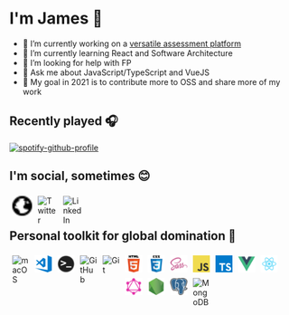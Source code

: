 # I'm James 👋

- 🔭 I’m currently working on a [versatile assessment platform][assess]
- 🌱 I’m currently learning React and Software Architecture
- 🤔 I’m looking for help with FP
- 💬 Ask me about JavaScript/TypeScript and VueJS
- 🥅 My goal in 2021 is to contribute more to OSS and share more of my work

## Recently played 🎧

[![spotify-github-profile](https://spotify-github-profile.vercel.app/api/view?uid=james2mid&cover_image=true&theme=natemoo-re)](https://github.com/kittinan/spotify-github-profile)

## I'm social, sometimes 😊

[<img alt="Website" width="35px" align="left" style="margin: 5px" src="https://raw.githubusercontent.com/iconic/open-iconic/master/svg/globe.svg" />][website]
[<img alt="Twitter" width="35px" align="left" style="margin: 5px" src="https://cdn.jsdelivr.net/npm/simple-icons@v3/icons/twitter.svg" />][twitter]
[<img alt="LinkedIn" width="35px" align="left" style="margin: 5px" src="https://cdn.jsdelivr.net/npm/simple-icons@v3/icons/linkedin.svg" />][linkedin]

<br />
<br />

## Personal toolkit for global domination 🧰

<img alt="macOS" width="30px" align="left" style="margin: 5px" src="https://wiki.videolan.org/images/MacOS_logo.png" />
<img alt="Visual Studio Code" width="30px" align="left" style="margin: 5px" src="https://raw.githubusercontent.com/github/explore/80688e429a7d4ef2fca1e82350fe8e3517d3494d/topics/visual-studio-code/visual-studio-code.png" />
<img alt="Terminal" width="30px" align="left" style="margin: 5px" src="https://raw.githubusercontent.com/github/explore/80688e429a7d4ef2fca1e82350fe8e3517d3494d/topics/terminal/terminal.png" />
<img alt="GitHub" width="30px" align="left" style="margin: 5px" src="https://github.githubassets.com/images/modules/logos_page/GitHub-Mark.png" />
<img alt="Git" width="30px" align="left" style="margin: 5px" src="https://git-scm.com/images/logos/downloads/Git-Icon-1788C.png" />
<img alt="HTML5" width="30px" align="left" style="margin: 5px" src="https://raw.githubusercontent.com/github/explore/80688e429a7d4ef2fca1e82350fe8e3517d3494d/topics/html/html.png" />
<img alt="CSS3" width="30px" align="left" style="margin: 5px" src="https://raw.githubusercontent.com/github/explore/80688e429a7d4ef2fca1e82350fe8e3517d3494d/topics/css/css.png" />
<img alt="Sass" width="30px" align="left" style="margin: 5px" src="https://raw.githubusercontent.com/github/explore/80688e429a7d4ef2fca1e82350fe8e3517d3494d/topics/sass/sass.png" />
<img alt="JavaScript" width="30px" align="left" style="margin: 5px" src="https://raw.githubusercontent.com/github/explore/80688e429a7d4ef2fca1e82350fe8e3517d3494d/topics/javascript/javascript.png" />
<img alt="TypeScript" width="30px" align="left" style="margin: 5px" src="https://raw.githubusercontent.com/github/explore/80688e429a7d4ef2fca1e82350fe8e3517d3494d/topics/typescript/typescript.png" />
<img alt="Vue" width="30px" align="left" style="margin: 5px" src="https://raw.githubusercontent.com/github/explore/80688e429a7d4ef2fca1e82350fe8e3517d3494d/topics/vue/vue.png" />
<img alt="React" width="30px" align="left" style="margin: 5px" src="https://raw.githubusercontent.com/github/explore/80688e429a7d4ef2fca1e82350fe8e3517d3494d/topics/react/react.png" />
<img alt="GraphQL" width="30px" align="left" style="margin: 5px" src="https://raw.githubusercontent.com/github/explore/80688e429a7d4ef2fca1e82350fe8e3517d3494d/topics/graphql/graphql.png" />
<img alt="Node.js" width="30px" align="left" style="margin: 5px" src="https://raw.githubusercontent.com/github/explore/80688e429a7d4ef2fca1e82350fe8e3517d3494d/topics/nodejs/nodejs.png" />
<img alt="PostgreSQL" width="30px" align="left" style="margin: 5px" src="https://raw.githubusercontent.com/github/explore/80688e429a7d4ef2fca1e82350fe8e3517d3494d/topics/postgresql/postgresql.png" />
<img alt="MongoDB" width="30px" align="left" style="margin: 5px" src="https://www.clipartmax.com/png/full/275-2754492_mongodb-nosql-document-oriented-database-portable-network-mongodb-logo.png" />

[website]: https://jamesmiddleton.me
[twitter]: https://twitter.com/james2mid
[linkedin]: https://linkedin.com/in/james2mid
[spotify]: https://open.spotify.com/user/james2mid
[assess]: https://github.com/james2mid/assess
